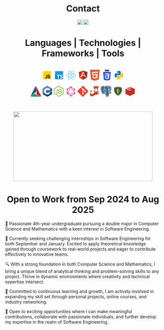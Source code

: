 <h1 align="center">Contact</h1>
<p align="center">
  <a href="https://www.linkedin.com/in/alanlee04/">
    <img src="https://img.shields.io/badge/LinkedIn-%230077B5.svg?&style=for-the-badge&logo=linkedin&logoColor=white" height=25></a>
  <a href="mailto:alanlee040702@gmail.com">
    <img src="https://img.shields.io/badge/mail-D14836?style=for-the-badge&logo=gmail&logoColor=white" height=25>
  </a>
</p>

<h1 align="center">Languages | Technologies | Frameworks | Tools</h1>
<p align="center">
  </br>
  <code><img title="JavaScript" height="35" src="./icons/javascript.svg"></code>
  <code><img title="TypeScript" height="35" src="./icons/ts.svg"></code>
  <code><img title="React" height="35" src="./icons/react.svg"></code>
  <!-- <code><img title="Next.js" height="35" src="./icons/next.svg"></code> -->
  <!-- <code><img title="Vue.js" height="35" src="./icons/vue.svg"></code> -->
  <code><img title="Angular" height="35" src="./icons/angular.svg"></code>
  <code><img title="HTML" height="35" src="./icons/html.svg"></code>
  <code><img title="CSS" height="35" src="./icons/css.svg"></code>
  <code><img title="Python" height="35" src="./icons/python.svg"></code>
  <!-- <code><img title="Django" height="35" src="./icons/django.svg"></code>
  <code><img title="Flask" height="35" src="./icons/flask.svg"></code> -->
</p>
<p align="center">
  <!-- <code><img title="C# Programming" height="35" src="./icons/c_sharp.svg"></code>
  <code><img title=".NET Framework" height="35" src="./icons/.net.svg"></code> -->
  <code><img title="Cmake" height="35" src="./icons/cmake.svg"></code>
  <code><img title="C++20" height="35" src="./icons/c++.svg"></code>
  <code><img title="Node.js" height="35" src="./icons/node_js.svg"></code>
  <!-- <code><img title="Express.js" height="35" src="./icons/express.svg"></code> -->
  <code><img title="GraphQL" height="35" src="./icons/graphql.svg"></code>
  <code><img title="Git" height="35" src="./icons/git.svg"></code>
  <!-- <code><img title="AWS" height="35" src="./icons/aws.svg"></code>
  <code><img title="Azure" height="35" src="./icons/azure-devops.svg"></code> -->
  <code><img title="Jest" height="35" src="./icons/jest.svg"></code>
  <code><img title="PostgreSQL" height="35" src="./icons/postgresql.svg"></code>
  <code><img title="MongoDB" height="35" src="./icons/mongodb.svg"></code>
  <!-- <code><img title="MSSQL" height="35" src="./icons/mssql.svg"></code> -->
  <code><img title="Redis" height="35" src="./icons/redis.svg"></code>
</p>

</br>

<p align="center">
  <img height="225" width="450" src="https://readme-stats-cwvn.vercel.app/api/top-langs/?username=ohnoalan&layout=compact&langs_count=6,Linked-Attributes-Implementation,DirectLinks-Update-Dirs&count-private=true&theme=gotham&border_color=47f0d&hide=c%2B%2B"/>
</p>

<h1 align="center"> Open to Work from Sep 2024 to Aug 2025</h1>

🚀 Passionate 4th-year undergraduate pursuing a double major in Computer Science and Mathematics with a keen interest in Software Engineering.

💼 Currently seeking challenging internships in Software Engineering for both September and January. Excited to apply theoretical knowledge gained through coursework to real-world projects and eager to contribute effectively to innovative teams.

🔍 With a strong foundation in both Computer Science and Mathematics, I bring a unique blend of analytical thinking and problem-solving skills to any project. Thrive in dynamic environments where creativity and technical expertise intersect.

🌟 Committed to continuous learning and growth, I am actively involved in expanding my skill set through personal projects, online courses, and industry networking.

🤝 Open to exciting opportunities where I can make meaningful contributions, collaborate with passionate individuals, and further develop my expertise in the realm of Software Engineering.
